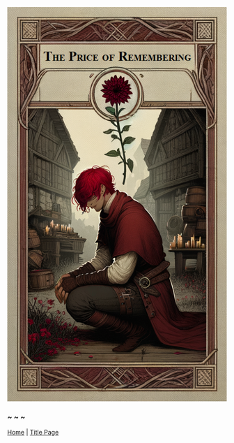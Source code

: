 ![The Price of Remembering](images/cover.png)

### ~ ~ ~

[Home](../) | [Title Page](Title_Page.md)
